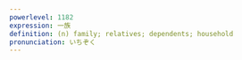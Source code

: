 ```yaml
---
powerlevel: 1182
expression: 一族
definition: (n) family; relatives; dependents; household
pronunciation: いちぞく
---
```

